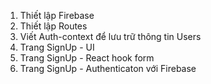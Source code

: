 1. Thiết lập Firebase
2. Thiết lập Routes
3. Viết Auth-context để lưu trữ thông tin Users
4. Trang SignUp - UI
5. Trang SignUp - React hook form
6. Trang SignUp - Authenticaton với Firebase

